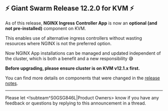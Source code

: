 ## :zap:  Giant Swarm Release 12.2.0 for KVM :zap:

As of this release, **NGINX Ingress Controller App** is now an **optional (and not pre-installed)** component on KVM.

This enables use of alternative ingress controllers without wasting resources where NGINX is not the preferred option.

Now NGINX App installations can be managed and updated independent of the cluster, which is both a benefit and a new responsibility 😅

**Before upgrading, please ensure cluster is on KVM v12.1.x first.**

You can find more details on components that were changed in the [release notes](https://github.com/giantswarm/releases/tree/master/kvm/v12.2.0).

---
Please let <!subteam^S0GSG846L|Product Owners> know if you have any feedback or questions by replying to this announcement in a thread.